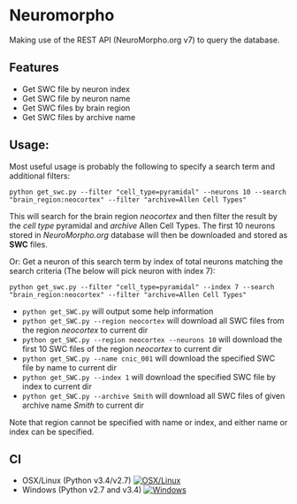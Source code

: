 # Neuromorpho
Making use of the REST API (NeuroMorpho.org v7) to query the database.

## Features
- Get SWC file by neuron index
- Get SWC file by neuron name
- Get SWC files by brain region
- Get SWC files by archive name

## Usage:
Most useful usage is probably the following to specify a search term and additional filters:

`python get_swc.py --filter "cell_type=pyramidal" --neurons 10 --search "brain_region:neocortex" --filter "archive=Allen Cell Types"`

This will search for the brain region *neocortex* and then filter the result by the *cell type* pyramidal and *archive* Allen Cell Types.
The first 10 neurons stored in *NeuroMorpho.org* database will then be downloaded and stored as **SWC** files.

Or: Get a neuron of this search term by index of total neurons matching the search criteria (The below will pick neuron with index 7):

`python get_swc.py --filter "cell_type=pyramidal" --index 7 --search "brain_region:neocortex" --filter "archive=Allen Cell Types"`

- `python get_SWC.py` will output some help information
- `python get_SWC.py --region neocortex` will download all SWC files from the region *neocortex* to current dir
- `python get_SWC.py --region neocortex --neurons 10` will download the first 10 SWC files of the region *neocortex* to current dir
- `python get_SWC.py --name cnic_001` will download the specified SWC file by name to current dir
- `python get_SWC.py --index 1` will download the specified SWC file by index to current dir
- `python get_SWC.py --archive Smith` will download all SWC files of given archive name *Smith* to current dir

Note that region cannot be specified with name or index, and either name or index can be specified.

## CI
- OSX/Linux (Python v3.4/v2.7) [![OSX/Linux](https://travis-ci.org/NeuroBox3D/neuromorpho.svg?branch=master)](https://travis-ci.org/NeuroBox3D/neuromorpho)
- Windows (Python v2.7 and v3.4) [![Windows](https://ci.appveyor.com/api/projects/status/j0t1orah829j2yca?svg=true)](https://ci.appveyor.com/project/stephanmg/neuromorpho)
